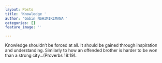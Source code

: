```yaml
---
layout: Posts
title: 'Knowledge '
author: 'Gabin NSHIMIRIMANA '
categories: []
feature_image: ''

---
```

Knowledge shouldn’t be forced at all. It should be gained through inspiration and understanding. Similarly to how an offended brother is harder to be won than a strong city…(Proverbs 18:19). 